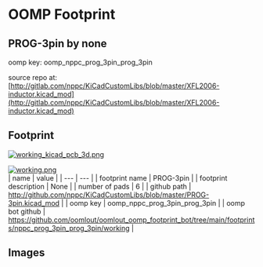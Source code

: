 # OOMP Footprint  
## PROG-3pin  by none  
  
oomp key: oomp_nppc_prog_3pin_prog_3pin  
  
source repo at: [http://gitlab.com/nppc/KiCadCustomLibs/blob/master/XFL2006-inductor.kicad_mod](http://gitlab.com/nppc/KiCadCustomLibs/blob/master/XFL2006-inductor.kicad_mod)  
## Footprint  
  
[![working_kicad_pcb_3d.png](working_kicad_pcb_3d_600.png)](working_kicad_pcb_3d.png)  
  
[![working.png](working_600.png)](working.png)  
| name | value | 
| --- | --- | 
| footprint name | PROG-3pin | 
| footprint description | None | 
| number of pads | 6 | 
| github path | http://github.com/nppc/KiCadCustomLibs/blob/master/PROG-3pin.kicad_mod | 
| oomp key | oomp_nppc_prog_3pin_prog_3pin | 
| oomp bot github | https://github.com/oomlout/oomlout_oomp_footprint_bot/tree/main/footprints/nppc_prog_3pin_prog_3pin/working | 
## Images  
